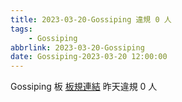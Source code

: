 ```yaml
---
title: 2023-03-20-Gossiping 違規 0 人
tags:
    - Gossiping
abbrlink: 2023-03-20-Gossiping
date: Gossiping-2023-03-20 12:00:00
---
```

Gossiping 板 [板規連結](https://www.ptt.cc/bbs/Gossiping/M.1637425085.A.07D.html)
昨天違規 0 人
